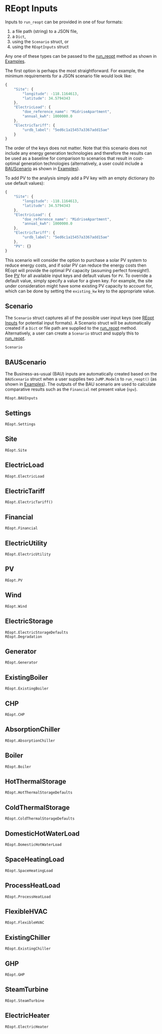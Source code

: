 # REopt Inputs
Inputs to `run_reopt` can be provided in one of four formats:
1. a file path (string) to a JSON file,
2. a `Dict`, 
3. using the `Scenario` struct, or
4. using the `REoptInputs` struct

Any one of these types can be passed to the [run_reopt](@ref) method as shown in [Examples](@ref).

The first option is perhaps the most straightforward. For example, the minimum requirements for a JSON scenario file would look like:
```javascript
{
    "Site": {
        "longitude": -118.1164613,
        "latitude": 34.5794343
    },
    "ElectricLoad": {
        "doe_reference_name": "MidriseApartment",
        "annual_kwh": 1000000.0
    },
    "ElectricTariff": {
        "urdb_label": "5ed6c1a15457a3367add15ae"
    }
}
```
The order of the keys does not matter. Note that this scenario does not include any energy generation technologies and therefore the results can be used as a baseline for comparison to scenarios that result in cost-optimal generation technologies (alternatively, a user could include a [BAUScenario](@ref) as shown in [Examples](@ref)).

To add PV to the analysis simply add a PV key with an empty dictionary (to use default values):
```javascript
{
    "Site": {
        "longitude": -118.1164613,
        "latitude": 34.5794343
    },
    "ElectricLoad": {
        "doe_reference_name": "MidriseApartment",
        "annual_kwh": 1000000.0
    },
    "ElectricTariff": {
        "urdb_label": "5ed6c1a15457a3367add15ae"
    },
    "PV": {}
}
```
This scenario will consider the option to purchase a solar PV system to reduce energy costs, and if solar PV can reduce the energy costs then REopt will provide the optimal PV capacity (assuming perfect foresight!). See [PV](@ref) for all available input keys and default values for `PV`. To override a default value, simply specify a value for a given key. For example, the site under consideration might have some existing PV capacity to account for, which can be done by setting the `existing_kw` key to the appropriate value.

## Scenario
The `Scenario` struct captures all of the possible user input keys (see [REopt Inputs](@ref) for potential input formats). A Scenario struct will be automatically created if a `Dict` or file path are supplied to the [run_reopt](@ref) method. Alternatively, a user can create a `Scenario` struct and supply this to [run_reopt](@ref). 
```@docs
Scenario
```

## BAUScenario
The Business-as-usual (BAU) inputs are automatically created based on the `BAUScenario` struct when a user supplies two `JuMP.Model`s to `run_reopt()` (as shown in [Examples](@ref)). The outputs of the BAU scenario are used to calculate comparative results such as the `Financial` net present value (`npv`).
```@docs
REopt.BAUInputs
```

## Settings
```@docs
REopt.Settings
```

## Site
```@docs
REopt.Site
```

## ElectricLoad
```@docs
REopt.ElectricLoad
```

## ElectricTariff
```@docs
REopt.ElectricTariff()
```

## Financial
```@docs
REopt.Financial
```

## ElectricUtility
```@docs
REopt.ElectricUtility
```

## PV
```@docs
REopt.PV
```

## Wind
```@docs
REopt.Wind
```

## ElectricStorage
```@docs
REopt.ElectricStorageDefaults
REopt.Degradation
```

## Generator
```@docs
REopt.Generator
```

## ExistingBoiler
```@docs
REopt.ExistingBoiler
```

## CHP
```@docs
REopt.CHP
```

## AbsorptionChiller
```@docs
REopt.AbsorptionChiller
```

## Boiler
```@docs
REopt.Boiler
```

## HotThermalStorage
```@docs
REopt.HotThermalStorageDefaults
```

## ColdThermalStorage
```@docs
REopt.ColdThermalStorageDefaults
```

## DomesticHotWaterLoad
```@docs
REopt.DomesticHotWaterLoad
```

## SpaceHeatingLoad
```@docs
REopt.SpaceHeatingLoad
```

## ProcessHeatLoad
```@docs
REopt.ProcessHeatLoad
```

## FlexibleHVAC
```@docs
REopt.FlexibleHVAC
```

## ExistingChiller
```@docs
REopt.ExistingChiller
```

## GHP
```@docs
REopt.GHP
```

## SteamTurbine
```@docs
REopt.SteamTurbine
```

## ElectricHeater
```@docs
REopt.ElectricHeater
```
